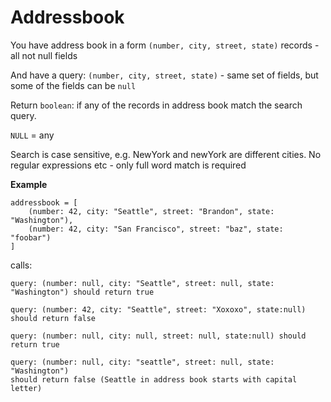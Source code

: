 # Addressbook

You have address book in a form `(number, city, street, state)` records - all not null fields

And have a query: `(number, city, street, state)` - same set of fields, but some of the fields can be `null`

Return `boolean`: if any of the records in address book match the search query.

`NULL` = any

Search is case sensitive, e.g. NewYork and newYork are different cities. No regular expressions etc - only full word match is required

**Example**

```
addressbook = [
    (number: 42, city: "Seattle", street: "Brandon", state: "Washington"),
    (number: 42, city: "San Francisco", street: "baz", state: "foobar")
]
```

calls:

```
query: (number: null, city: "Seattle", street: null, state: "Washington") should return true

query: (number: 42, city: "Seattle", street: "Xoxoxo", state:null) should return false

query: (number: null, city: null, street: null, state:null) should return true

query: (number: null, city: "seattle", street: null, state: "Washington") 
should return false (Seattle in address book starts with capital letter)
```
